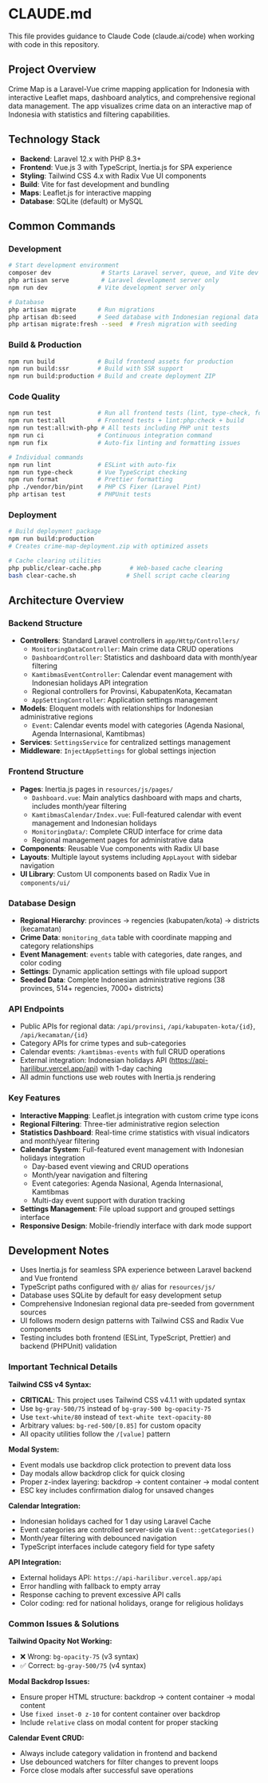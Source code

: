 # CLAUDE.md

This file provides guidance to Claude Code (claude.ai/code) when working with code in this repository.

## Project Overview

Crime Map is a Laravel-Vue crime mapping application for Indonesia with interactive Leaflet maps, dashboard analytics, and comprehensive regional data management. The app visualizes crime data on an interactive map of Indonesia with statistics and filtering capabilities.

## Technology Stack

- **Backend**: Laravel 12.x with PHP 8.3+
- **Frontend**: Vue.js 3 with TypeScript, Inertia.js for SPA experience
- **Styling**: Tailwind CSS 4.x with Radix Vue UI components
- **Build**: Vite for fast development and bundling
- **Maps**: Leaflet.js for interactive mapping
- **Database**: SQLite (default) or MySQL

## Common Commands

### Development
```bash
# Start development environment
composer dev              # Starts Laravel server, queue, and Vite dev server concurrently
php artisan serve         # Laravel development server only
npm run dev              # Vite development server only

# Database
php artisan migrate      # Run migrations
php artisan db:seed      # Seed database with Indonesian regional data
php artisan migrate:fresh --seed  # Fresh migration with seeding
```

### Build & Production
```bash
npm run build            # Build frontend assets for production
npm run build:ssr        # Build with SSR support
npm run build:production # Build and create deployment ZIP
```

### Code Quality
```bash
npm run test             # Run all frontend tests (lint, type-check, format check)
npm run test:all         # Frontend tests + lint:php:check + build
npm run test:all:with-php # All tests including PHP unit tests
npm run ci               # Continuous integration command
npm run fix              # Auto-fix linting and formatting issues

# Individual commands
npm run lint             # ESLint with auto-fix
npm run type-check       # Vue TypeScript checking
npm run format           # Prettier formatting
php ./vendor/bin/pint    # PHP CS Fixer (Laravel Pint)
php artisan test         # PHPUnit tests
```

### Deployment
```bash
# Build deployment package
npm run build:production
# Creates crime-map-deployment.zip with optimized assets

# Cache clearing utilities
php public/clear-cache.php        # Web-based cache clearing
bash clear-cache.sh              # Shell script cache clearing
```

## Architecture Overview

### Backend Structure
- **Controllers**: Standard Laravel controllers in `app/Http/Controllers/`
  - `MonitoringDataController`: Main crime data CRUD operations
  - `DashboardController`: Statistics and dashboard data with month/year filtering
  - `KamtibmasEventController`: Calendar event management with Indonesian holidays API integration
  - Regional controllers for Provinsi, KabupatenKota, Kecamatan
  - `AppSettingController`: Application settings management
- **Models**: Eloquent models with relationships for Indonesian administrative regions
  - `Event`: Calendar events model with categories (Agenda Nasional, Agenda Internasional, Kamtibmas)
- **Services**: `SettingsService` for centralized settings management
- **Middleware**: `InjectAppSettings` for global settings injection

### Frontend Structure
- **Pages**: Inertia.js pages in `resources/js/pages/`
  - `Dashboard.vue`: Main analytics dashboard with maps and charts, includes month/year filtering
  - `KamtibmasCalendar/Index.vue`: Full-featured calendar with event management and Indonesian holidays
  - `MonitoringData/`: Complete CRUD interface for crime data
  - Regional management pages for administrative data
- **Components**: Reusable Vue components with Radix UI base
- **Layouts**: Multiple layout systems including `AppLayout` with sidebar navigation
- **UI Library**: Custom UI components based on Radix Vue in `components/ui/`

### Database Design
- **Regional Hierarchy**: provinces → regencies (kabupaten/kota) → districts (kecamatan)
- **Crime Data**: `monitoring_data` table with coordinate mapping and category relationships
- **Event Management**: `events` table with categories, date ranges, and color coding
- **Settings**: Dynamic application settings with file upload support
- **Seeded Data**: Complete Indonesian administrative regions (38 provinces, 514+ regencies, 7000+ districts)

### API Endpoints
- Public APIs for regional data: `/api/provinsi`, `/api/kabupaten-kota/{id}`, `/api/kecamatan/{id}`
- Category APIs for crime types and sub-categories
- Calendar events: `/kamtibmas-events` with full CRUD operations
- External integration: Indonesian holidays API (https://api-harilibur.vercel.app/api) with 1-day caching
- All admin functions use web routes with Inertia.js rendering

### Key Features
- **Interactive Mapping**: Leaflet.js integration with custom crime type icons
- **Regional Filtering**: Three-tier administrative region selection
- **Statistics Dashboard**: Real-time crime statistics with visual indicators and month/year filtering
- **Calendar System**: Full-featured event management with Indonesian holidays integration
  - Day-based event viewing and CRUD operations
  - Month/year navigation and filtering
  - Event categories: Agenda Nasional, Agenda Internasional, Kamtibmas
  - Multi-day event support with duration tracking
- **Settings Management**: File upload support and grouped settings interface
- **Responsive Design**: Mobile-friendly interface with dark mode support

## Development Notes

- Uses Inertia.js for seamless SPA experience between Laravel backend and Vue frontend
- TypeScript paths configured with `@/` alias for `resources/js/`
- Database uses SQLite by default for easy development setup
- Comprehensive Indonesian regional data pre-seeded from government sources
- UI follows modern design patterns with Tailwind CSS and Radix Vue components
- Testing includes both frontend (ESLint, TypeScript, Prettier) and backend (PHPUnit) validation

### Important Technical Details

**Tailwind CSS v4 Syntax:**
- **CRITICAL**: This project uses Tailwind CSS v4.1.1 with updated syntax
- Use `bg-gray-500/75` instead of `bg-gray-500 bg-opacity-75`
- Use `text-white/80` instead of `text-white text-opacity-80`
- Arbitrary values: `bg-red-500/[0.85]` for custom opacity
- All opacity utilities follow the `/[value]` pattern

**Modal System:**
- Event modals use backdrop click protection to prevent data loss
- Day modals allow backdrop click for quick closing
- Proper z-index layering: backdrop → content container → modal content
- ESC key includes confirmation dialog for unsaved changes

**Calendar Integration:**
- Indonesian holidays cached for 1 day using Laravel Cache
- Event categories are controlled server-side via `Event::getCategories()`
- Month/year filtering with debounced navigation
- TypeScript interfaces include category field for type safety

**API Integration:**
- External holidays API: `https://api-harilibur.vercel.app/api`
- Error handling with fallback to empty array
- Response caching to prevent excessive API calls
- Color coding: red for national holidays, orange for religious holidays

### Common Issues & Solutions

**Tailwind Opacity Not Working:**
- ❌ Wrong: `bg-opacity-75` (v3 syntax)
- ✅ Correct: `bg-gray-500/75` (v4 syntax)

**Modal Backdrop Issues:**
- Ensure proper HTML structure: backdrop → content container → modal content
- Use `fixed inset-0 z-10` for content container over backdrop
- Include `relative` class on modal content for proper stacking

**Calendar Event CRUD:**
- Always include category validation in frontend and backend
- Use debounced watchers for filter changes to prevent loops
- Force close modals after successful save operations